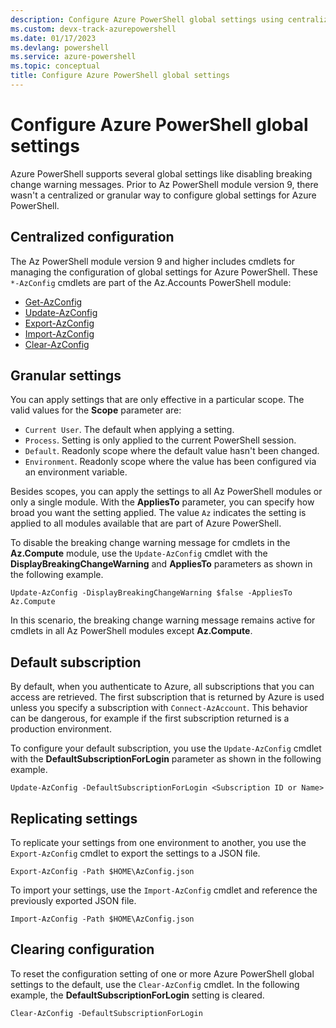 ```yaml
---
description: Configure Azure PowerShell global settings using centralized and granular AzConfig cmdlets
ms.custom: devx-track-azurepowershell
ms.date: 01/17/2023
ms.devlang: powershell
ms.service: azure-powershell
ms.topic: conceptual
title: Configure Azure PowerShell global settings
---
```


# Configure Azure PowerShell global settings

Azure PowerShell supports several global settings like disabling breaking change warning
messages. Prior to Az PowerShell module version 9, there wasn't a centralized or granular way to
configure global settings for Azure PowerShell.

## Centralized configuration

The Az PowerShell module version 9 and higher includes cmdlets for managing the configuration of
global settings for Azure PowerShell. These `*-AzConfig` cmdlets are part of the Az.Accounts
PowerShell module:

- [Get-AzConfig][get-azconfig]
- [Update-AzConfig][update-azconfig]
- [Export-AzConfig][export-azconfig]
- [Import-AzConfig][import-azconfig]
- [Clear-AzConfig][clear-azconfig]

## Granular settings

You can apply settings that are only effective in a particular scope. The valid values for the
**Scope** parameter are:

- `Current User`. The default when applying a setting.
- `Process`. Setting is only applied to the current PowerShell session.
- `Default`. Readonly scope where the default value hasn't been changed.
- `Environment`. Readonly scope where the value has been configured via an environment variable.

Besides scopes, you can apply the settings to all Az PowerShell modules or only a single module.
With the **AppliesTo** parameter, you can specify how broad you want the setting applied. The value
`Az` indicates the setting is applied to all modules available that are part of Azure PowerShell.

To disable the breaking change warning message for cmdlets in the **Az.Compute** module, use the
`Update-AzConfig` cmdlet with the **DisplayBreakingChangeWarning** and **AppliesTo** parameters as
shown in the following example.

```azurepowershell-interactive
Update-AzConfig -DisplayBreakingChangeWarning $false -AppliesTo Az.Compute
```

In this scenario, the breaking change warning message remains active for cmdlets in all Az
PowerShell modules except **Az.Compute**.

## Default subscription

By default, when you authenticate to Azure, all subscriptions that you can access are retrieved. The
first subscription that is returned by Azure is used unless you specify a subscription with
`Connect-AzAccount`. This behavior can be dangerous, for example if the first subscription returned
is a production environment.

To configure your default subscription, you use the `Update-AzConfig` cmdlet with the
**DefaultSubscriptionForLogin** parameter as shown in the following example.

```azurepowershell-interactive
Update-AzConfig -DefaultSubscriptionForLogin <Subscription ID or Name>
```

## Replicating settings

To replicate your settings from one environment to another, you use the `Export-AzConfig` cmdlet to
export the settings to a JSON file.

```azurepowershell-interactive
Export-AzConfig -Path $HOME\AzConfig.json
```

To import your settings, use the `Import-AzConfig` cmdlet and reference the previously exported
JSON file.

```azurepowershell-interactive
Import-AzConfig -Path $HOME\AzConfig.json
```

## Clearing configuration

To reset the configuration setting of one or more Azure PowerShell global settings to the default,
use the `Clear-AzConfig` cmdlet. In the following example, the **DefaultSubscriptionForLogin**
setting is cleared.

```azurepowershell-interactive
Clear-AzConfig -DefaultSubscriptionForLogin
```

<!-- link references -->
[get-azconfig]: /powershell/module/az.accounts/get-azconfig
[update-azconfig]:/powershell/module/az.accounts/update-azconfig
[export-azconfig]: /powershell/module/az.accounts/export-azconfig
[import-azconfig]: /powershell/module/az.accounts/import-azconfig
[clear-azconfig]: /powershell/module/az.accounts/clear-azconfig
